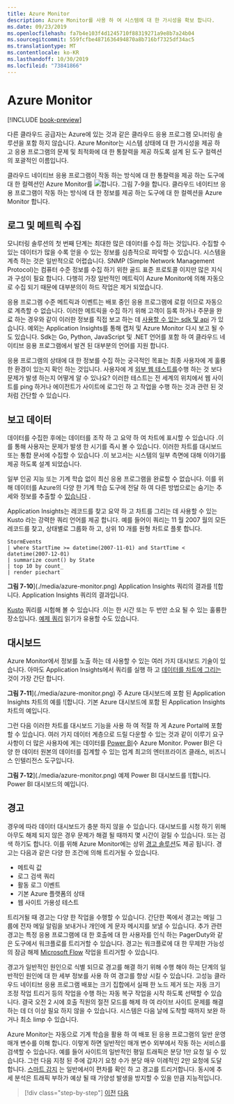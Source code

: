 ```yaml
---
title: Azure Monitor
description: Azure Monitor를 사용 하 여 시스템에 대 한 가시성을 확보 합니다.
ms.date: 09/23/2019
ms.openlocfilehash: fa7b4e103f4d1245710f88319271a9e8b7a24b04
ms.sourcegitcommit: 559fcfbe4871636494870a8b716bf7325df34ac5
ms.translationtype: MT
ms.contentlocale: ko-KR
ms.lasthandoff: 10/30/2019
ms.locfileid: "73841866"
---
```

# <a name="azure-monitor"></a>Azure Monitor

[!INCLUDE [book-preview](../../../includes/book-preview.md)]

다른 클라우드 공급자는 Azure에 있는 것과 같은 클라우드 응용 프로그램 모니터링 솔루션을 포함 하지 않습니다. Azure Monitor는 시스템 상태에 대 한 가시성을 제공 하 고 응용 프로그램의 문제 및 최적화에 대 한 통찰력을 제공 하도록 설계 된 도구 컬렉션의 포괄적인 이름입니다.

클라우드 네이티브 응용 프로그램이 작동 하는 방식에 대 한 통찰력을 제공 하는 도구에 대 한 컬렉션인 Azure Monitor를 ![합니다. **그림 7-9**을](./media/azure-monitor.png)
합니다. 클라우드 네이티브 응용 프로그램이 작동 하는 방식에 대 한 정보를 제공 하는 도구에 대 한 컬렉션을 Azure Monitor 합니다.

## <a name="gathering-logs-and-metrics"></a>로그 및 메트릭 수집

모니터링 솔루션의 첫 번째 단계는 최대한 많은 데이터를 수집 하는 것입니다. 수집할 수 있는 데이터가 많을 수록 얻을 수 있는 정보를 심층적으로 파악할 수 있습니다. 시스템을 계측 하는 것은 일반적으로 어렵습니다. SNMP (Simple Network Management Protocol)는 컴퓨터 수준 정보를 수집 하기 위한 골드 표준 프로토콜 이지만 많은 지식과 구성이 필요 합니다. 다행히 가장 일반적인 메트릭이 Azure Monitor에 의해 자동으로 수집 되기 때문에 대부분의이 하드 작업은 제거 되었습니다.

응용 프로그램 수준 메트릭과 이벤트는 배포 중인 응용 프로그램에 로컬 이므로 자동으로 계측할 수 없습니다. 이러한 메트릭을 수집 하기 위해 고객이 등록 하거나 주문을 완료 하는 경우와 같이 이러한 정보를 직접 보고 하는 데 [사용할 수 있는 sdk 및 api](https://docs.microsoft.com/azure/azure-monitor/app/api-custom-events-metrics) 가 있습니다. 예외는 Application Insights를 통해 캡처 및 Azure Monitor 다시 보고 될 수도 있습니다. Sdk는 Go, Python, JavaScript 및 .NET 언어를 포함 하 여 클라우드 네이티브 응용 프로그램에서 발견 된 대부분의 언어를 지원 합니다.

응용 프로그램의 상태에 대 한 정보를 수집 하는 궁극적인 목표는 최종 사용자에 게 훌륭한 환경이 있는지 확인 하는 것입니다. 사용자에 게 [외부 웹 테스트를](https://docs.microsoft.com/azure/azure-monitor/app/monitor-web-app-availability)수행 하는 것 보다 문제가 발생 하는지 어떻게 알 수 있나요? 이러한 테스트는 전 세계의 위치에서 웹 사이트를 ping 하거나 에이전트가 사이트에 로그인 하 고 작업을 수행 하는 것과 관련 된 것 처럼 간단할 수 있습니다.

## <a name="reporting-data"></a>보고 데이터

데이터를 수집한 후에는 데이터를 조작 하 고 요약 하 여 차트에 표시할 수 있습니다 .이를 통해 사용자는 문제가 발생 한 시기를 즉시 볼 수 있습니다. 이러한 차트를 대시보드 또는 통합 문서에 수집할 수 있습니다 .이 보고서는 시스템의 일부 측면에 대해 이야기를 제공 하도록 설계 되었습니다.

일부 인공 지능 또는 기계 학습 없이 최신 응용 프로그램을 완료할 수 없습니다. 이를 위해 데이터를 Azure의 다양 한 기계 학습 도구에 전달 하 여 다른 방법으로는 숨기는 추세와 정보를 추출할 수 [있습니다](https://www.youtube.com/watch?v=Cuza-I1g9tw) .

Application Insights는 레코드를 찾고 요약 하 고 차트를 그리는 데 사용할 수 있는 Kusto 라는 강력한 쿼리 언어를 제공 합니다. 예를 들어이 쿼리는 11 월 2007 월의 모든 레코드를 찾고, 상태별로 그룹화 하 고, 상위 10 개를 원형 차트로 플롯 합니다.

```
StormEvents
| where StartTime >= datetime(2007-11-01) and StartTime < datetime(2007-12-01)
| summarize count() by State
| top 10 by count_
| render piechart
```

**그림 7-10**](./media/azure-monitor.png)
Application Insights 쿼리의 결과를 ![합니다. Application Insights 쿼리의 결과입니다.

[Kusto](https://dataexplorer.azure.com/clusters/help/databases/Samples) 쿼리를 시험해 볼 수 있습니다 .이는 한 시간 또는 두 번만 소요 될 수 있는 훌륭한 장소입니다. [예제 쿼리](https://docs.microsoft.com/azure/kusto/query/samples) 읽기가 유용할 수도 있습니다.

## <a name="dashboards"></a>대시보드

Azure Monitor에서 정보를 노출 하는 데 사용할 수 있는 여러 가지 대시보드 기술이 있습니다. 아마도 Application Insights에서 쿼리를 실행 하 고 [데이터를 차트에 그리는](https://docs.microsoft.com/azure/azure-monitor/learn/tutorial-app-dashboards)것이 가장 간단 합니다.

**그림 7-11**](./media/azure-monitor.png)
주 Azure 대시보드에 포함 된 Application Insights 차트의 예를 ![합니다. 기본 Azure 대시보드에 포함 된 Application Insights 차트의 예입니다.

그런 다음 이러한 차트를 대시보드 기능을 사용 하 여 적절 하 게 Azure Portal에 포함할 수 있습니다. 여러 가지 데이터 계층으로 드릴 다운할 수 있는 것과 같이 이루기 요구 사항이 더 많은 사용자에 게는 데이터를 [Power BI](https://powerbi.microsoft.com/)수 Azure Monitor. Power BI은 다양 한 데이터 원본의 데이터를 집계할 수 있는 업계 최고의 엔터프라이즈 클래스, 비즈니스 인텔리전스 도구입니다.

**그림 7-12**](./media/azure-monitor.png)
예제 Power BI 대시보드를 ![합니다. Power BI 대시보드의 예입니다.

## <a name="alerts"></a>경고

경우에 따라 데이터 대시보드가 충분 하지 않을 수 있습니다. 대시보드를 시청 하기 위해 아무도 해제 되지 않은 경우 문제가 해결 될 때까지 몇 시간이 걸릴 수 있습니다. 또는 검색 하기도 합니다. 이를 위해 Azure Monitor에는 상위 [경고 솔루션](https://docs.microsoft.com/azure/azure-monitor/platform/alerts-overview)도 제공 됩니다. 경고는 다음과 같은 다양 한 조건에 의해 트리거될 수 있습니다.

- 메트릭 값
- 로그 검색 쿼리
- 활동 로그 이벤트
- 기본 Azure 플랫폼의 상태
- 웹 사이트 가용성 테스트

트리거될 때 경고는 다양 한 작업을 수행할 수 있습니다. 간단한 쪽에서 경고는 메일 그룹에 전자 메일 알림을 보내거나 개인에 게 문자 메시지를 보낼 수 있습니다. 추가 관련 경고는 특정 응용 프로그램에 대 한 호출에 대 한 사용자를 인식 하는 PagerDuty와 같은 도구에서 워크플로를 트리거할 수 있습니다. 경고는 워크플로에 대 한 무제한 가능성의 잠금 해제 [Microsoft Flow](https://flow.microsoft.com/) 작업을 트리거할 수 있습니다.

경고가 일반적인 원인으로 식별 되므로 경고를 해결 하기 위해 수행 해야 하는 단계의 일반적인 원인에 대 한 세부 정보를 사용 하 여 경고를 향상 시킬 수 있습니다. 고성능 클라우드 네이티브 응용 프로그램 배포는 크기 집합에서 실패 한 노드 제거 또는 자동 크기 조정 작업 트리거 등의 작업을 수행 하는 자동 복구 작업을 시작 하도록 선택할 수 있습니다. 결국 오전 2 시에 호출 직원의 절전 모드를 해제 하 여 라이브 사이트 문제를 해결 하는 데 더 이상 필요 하지 않을 수 있습니다. 시스템은 다음 날에 도착할 때까지 보완 하거나 최소 limp 수 있습니다.

Azure Monitor는 자동으로 기계 학습을 활용 하 여 배포 된 응용 프로그램의 일반 운영 매개 변수를 이해 합니다. 이렇게 하면 일반적인 매개 변수 외부에서 작동 하는 서비스를 검색할 수 있습니다. 예를 들어 사이트의 일반적인 평일 트래픽은 분당 1만 요청 일 수 있습니다. 그런 다음 지정 된 주에 갑자기 요청 수가 분당 매우 이례적인 2만 요청에 도달 합니다. [스마트 감지](https://docs.microsoft.com/azure/azure-monitor/app/proactive-diagnostics) 는 일반에서이 편차를 확인 하 고 경고를 트리거합니다. 동시에 추세 분석은 트래픽 부하가 예상 될 때 가양성 발생을 방지할 수 있을 만큼 지능적입니다.

>[!div class="step-by-step"]
>[이전](monitoring-azure-kubernetes.md)
>[다음](identity.md)
